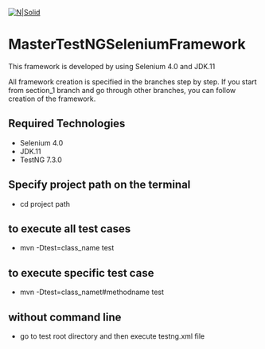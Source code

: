 [![N|Solid](https://bobit.us/wp-content/uploads/2021/04/bobit-logo.png)](https://bobit37.github.io/Resume/)

# MasterTestNGSeleniumFramework

This framework is developed by using Selenium 4.0 and JDK.11

All framework creation is specified in the branches step by step. If you start from section_1 branch and go through other branches, you can follow creation of the framework.

## Required Technologies
- Selenium 4.0
- JDK.11
- TestNG 7.3.0

## Specify project path on the terminal
- cd project path

## to execute all test cases
- mvn -Dtest=class_name test

## to execute specific test case
- mvn -Dtest=class_namet#methodname test

## without command line
- go to test root directory and then execute testng.xml file
